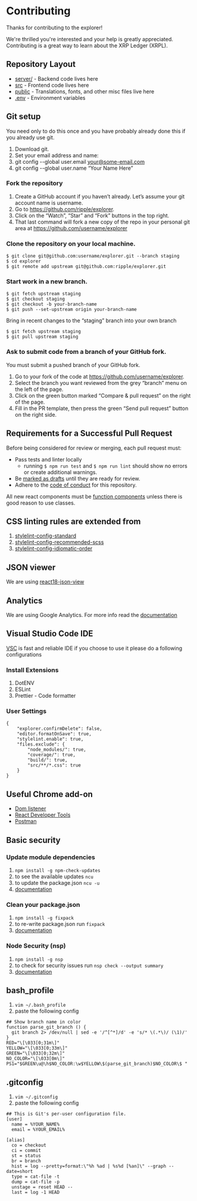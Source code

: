 # Contributing

Thanks for contributing to the explorer!

We're thrilled you're interested and your help is greatly appreciated. Contributing is a great way to learn about the XRP Ledger (XRPL).

## Repository Layout

- [server/](server/) - Backend code lives here
- [src](src/) - Frontend code lives here
- [public](public/) - Translations, fonts, and other misc files live here
- [.env](.env.example) - Environment variables

## Git setup

You need only to do this once and you have probably already done this if you already use git.

1. Download git.
2. Set your email address and name:
3. git config --global user.email your@some-email.com
4. git config --global user.name “Your Name Here”

### Fork the repository

1. Create a GitHub account if you haven’t already. Let’s assume your git account name is username.
2. Go to https://github.com/ripple/explorer.
3. Click on the “Watch”, “Star” and “Fork” buttons in the top right.
4. That last command will fork a new copy of the repo in your personal git area at https://github.com/username/explorer

### Clone the repository on your local machine.

```
$ git clone git@github.com:username/explorer.git --branch staging
$ cd explorer
$ git remote add upstream git@github.com:ripple/explorer.git
```

### Start work in a new branch.

```
$ git fetch upstream staging
$ git checkout staging
$ git checkout -b your-branch-name
$ git push --set-upstream origin your-branch-name
```

Bring in recent changes to the “staging” branch into your own branch

```
$ git fetch upstream staging
$ git pull upstream staging
```

### Ask to submit code from a branch of your GitHub fork.

You must submit a pushed branch of your GitHub fork.

1. Go to your fork of the code at https://github.com/username/explorer.
2. Select the branch you want reviewed from the grey “branch” menu on the left of the page.
3. Click on the green button marked “Compare & pull request” on the right of the page.
4. Fill in the PR template, then press the green “Send pull request” button on the right side.

## Requirements for a Successful Pull Request

Before being considered for review or merging, each pull request must:

- Pass tests and linter locally
  - running `$ npm run test` and `$ npm run lint` should show no errors or create additional warnings.
- Be [marked as drafts](https://github.blog/2019-02-14-introducing-draft-pull-requests/) until they are ready for review.
- Adhere to the [code of conduct](CODE_OF_CONDUCT.md) for this repository.

All new react components must be [function components](https://reactjs.org/docs/components-and-props.html) unless there is good reason to use classes.

## CSS linting rules are extended from

1.  [stylelint-config-standard](https://github.com/stylelint/stylelint-config-standard)
1.  [stylelint-config-recommended-scss](https://github.com/kristerkari/stylelint-config-recommended-scss)
1.  [stylelint-config-idiomatic-order](https://github.com/ream88/stylelint-config-idiomatic-order)

## JSON viewer

We are using [react18-json-view](https://github.com/YYsuni/react18-json-view)

## Analytics

We are using Google Analytics. For more info read the [documentation](https://developers.google.com/analytics/devguides/collection/analyticsjs/)

## Visual Studio Code IDE

[VSC](https://code.visualstudio.com/) is fast and reliable IDE if you choose to use it please do a following configurations

### Install Extensions

1.  DotENV
1.  ESLint
1.  Prettier - Code formatter

### User Settings

```
{
    "explorer.confirmDelete": false,
    "editor.formatOnSave": true,
    "stylelint.enable": true,
    "files.exclude": {
        "node_modules/": true,
        "coverage/": true,
        "build/": true,
        "src/**/*.css": true
    }
}
```

## Useful Chrome add-on

- [Dom listener](https://chrome.google.com/webstore/detail/domlistener/jlfdgnlpibogjanomigieemaembjeolj?hl=en)
- [React Developer Tools](https://chrome.google.com/webstore/detail/react-developer-tools/fmkadmapgofadopljbjfkapdkoienihi/related?hl=en)
- [Postman](https://chrome.google.com/webstore/detail/postman/fhbjgbiflinjbdggehcddcbncdddomop/related?hl=en)

## Basic security

### Update module dependencies

1.  `npm install -g npm-check-updates`
1.  to see the available updates `ncu`
1.  to update the package.json `ncu -u`
1.  [documentation](https://www.npmjs.com/package/npm-check-updates)

### Clean your package.json

1.  `npm install -g fixpack`
1.  to re-write package.json run `fixpack`
1.  [documentation](https://www.npmjs.com/package/fixpack)

### Node Security (nsp)

1.  `npm install -g nsp`
1.  to check for security issues run `nsp check --output summary`
1.  [documentation](https://www.npmjs.com/package/nsp)

## bash_profile

1.  `vim ~/.bash_profile`
1.  paste the following config

```
## Show branch name in color
function parse_git_branch () {
  git branch 2> /dev/null | sed -e '/^[^*]/d' -e 's/* \(.*\)/ (\1)/'
}
RED="\[\033[0;31m\]"
YELLOW="\[\033[0;33m\]"
GREEN="\[\033[0;32m\]"
NO_COLOR="\[\033[0m\]"
PS1="$GREEN\u@\h$NO_COLOR:\w$YELLOW\$(parse_git_branch)$NO_COLOR\$ "
```

## .gitconfig

1.  `vim ~/.gitconfig`
1.  paste the following config

```
## This is Git's per-user configuration file.
[user]
  name = %YOUR_NAME%
  email = %YOUR_EMAIL%

[alias]
  co = checkout
  ci = commit
  st = status
  br = branch
  hist = log --pretty=format:\"%h %ad | %s%d [%an]\" --graph --date=short
  type = cat-file -t
  dump = cat-file -p
  unstage = reset HEAD --
  last = log -1 HEAD
```
